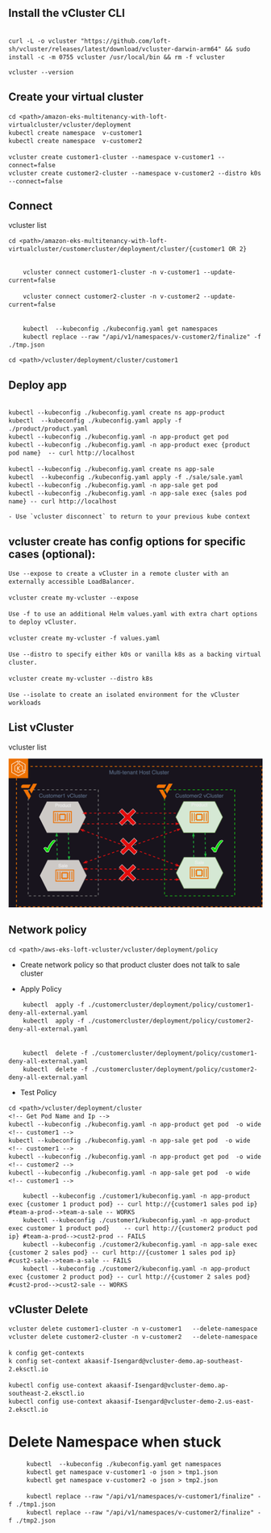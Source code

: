 ##  Install the vCluster CLI
```

curl -L -o vcluster "https://github.com/loft-sh/vcluster/releases/latest/download/vcluster-darwin-arm64" && sudo install -c -m 0755 vcluster /usr/local/bin && rm -f vcluster

```
```
vcluster --version
```


##  Create your virtual cluster

<!-- vcluster create dev-cluster --namespace v-dev --connect=false   -f vclusterconfig.yaml  --connect=false   -->

```
cd <path>/amazon-eks-multitenancy-with-loft-virtualcluster/vcluster/deployment  
kubectl create namespace  v-customer1
kubectl create namespace  v-customer2

vcluster create customer1-cluster --namespace v-customer1 --connect=false
vcluster create customer2-cluster --namespace v-customer2 --distro k0s --connect=false

```
## Connect
vcluster list
```
cd <path>/amazon-eks-multitenancy-with-loft-virtualcluster/customercluster/deployment/cluster/{customer1 OR 2}
```
<!-- below command will connect to product-cluster and add ./kubeconfig.yaml to folder -->
```

    vcluster connect customer1-cluster -n v-customer1 --update-current=false 

    vcluster connect customer2-cluster -n v-customer2 --update-current=false 


    kubectl  --kubeconfig ./kubeconfig.yaml get namespaces
    kubectl replace --raw "/api/v1/namespaces/v-customer2/finalize" -f ./tmp.json

```

```
cd <path>/vcluster/deployment/cluster/customer1

```
## Deploy app

```

kubectl --kubeconfig ./kubeconfig.yaml create ns app-product
kubectl  --kubeconfig ./kubeconfig.yaml apply -f ./product/product.yaml
kubectl --kubeconfig ./kubeconfig.yaml -n app-product get pod  
kubectl --kubeconfig ./kubeconfig.yaml -n app-product exec {product pod name}  -- curl http://localhost

kubectl --kubeconfig ./kubeconfig.yaml create ns app-sale
kubectl  --kubeconfig ./kubeconfig.yaml apply -f ./sale/sale.yaml
kubectl --kubeconfig ./kubeconfig.yaml -n app-sale get pod  
kubectl --kubeconfig ./kubeconfig.yaml -n app-sale exec {sales pod name} -- curl http://localhost

```

```
- Use `vcluster disconnect` to return to your previous kube context
```


## vcluster create has config options for specific cases (optional):

    Use --expose to create a vCluster in a remote cluster with an externally accessible LoadBalancer.

    vcluster create my-vcluster --expose

    Use -f to use an additional Helm values.yaml with extra chart options to deploy vCluster.

    vcluster create my-vcluster -f values.yaml

    Use --distro to specify either k0s or vanilla k8s as a backing virtual cluster.

    vcluster create my-vcluster --distro k8s

    Use --isolate to create an isolated environment for the vCluster workloads


##  List vCluster
vcluster list


<p align="center">
  <img  src="https://github.com/khanasif1/aws-eks-loft-vcluster/blob/main/architetcure/RefArchitecture.svg">
</p>

##  Network policy

```
cd <path>/aws-eks-loft-vcluster/vcluster/deployment/policy
```

- Create network policy so that product cluster does not talk to sale cluster
 
- Apply Policy

```
    kubectl  apply -f ./customercluster/deployment/policy/customer1-deny-all-external.yaml  
    kubectl  apply -f ./customercluster/deployment/policy/customer2-deny-all-external.yaml  


    kubectl  delete -f ./customercluster/deployment/policy/customer1-deny-all-external.yaml  
    kubectl  delete -f ./customercluster/deployment/policy/customer2-deny-all-external.yaml  
```

- Test Policy

```
cd <path>/vcluster/deployment/cluster
<!-- Get Pod Name and Ip -->
kubectl --kubeconfig ./kubeconfig.yaml -n app-product get pod  -o wide  <!-- customer1 -->
kubectl --kubeconfig ./kubeconfig.yaml -n app-sale get pod  -o wide <!-- customer1 -->
kubectl --kubeconfig ./kubeconfig.yaml -n app-product get pod  -o wide <!-- customer2 -->
kubectl --kubeconfig ./kubeconfig.yaml -n app-sale get pod  -o wide <!-- customer1 -->

```



```
    kubectl --kubeconfig ./customer1/kubeconfig.yaml -n app-product exec {customer 1 product pod} -- curl http://{customer1 sales pod ip}     #team-a-prod-->team-a-sale -- WORKS
    kubectl --kubeconfig ./customer1/kubeconfig.yaml -n app-product exec customer 1 product pod}    -- curl http://{customer2 product pod ip} #team-a-prod-->cust2-prod -- FAILS 
    kubectl --kubeconfig ./customer2/kubeconfig.yaml -n app-sale exec {customer 2 sales pod} -- curl http://{customer 1 sales pod ip}         #cust2-sale-->team-a-sale -- FAILS
    kubectl --kubeconfig ./customer2/kubeconfig.yaml -n app-product exec {customer 2 product pod} -- curl http://{customer 2 sales pod}       #cust2-prod-->cust2-sale -- WORKS

```


##  vCluster Delete

```
vcluster delete customer1-cluster -n v-customer1   --delete-namespace
vcluster delete customer2-cluster -n v-customer2   --delete-namespace

k config get-contexts
k config set-context akaasif-Isengard@vcluster-demo.ap-southeast-2.eksctl.io 

kubectl config use-context akaasif-Isengard@vcluster-demo.ap-southeast-2.eksctl.io
kubectl config use-context akaasif-Isengard@vcluster-demo-2.us-east-2.eksctl.io
```
# Delete Namespace when stuck

```    
     kubectl  --kubeconfig ./kubeconfig.yaml get namespaces
     kubectl get namespace v-customer1 -o json > tmp1.json
     kubectl get namespace v-customer2 -o json > tmp2.json

     kubectl replace --raw "/api/v1/namespaces/v-customer1/finalize" -f ./tmp1.json
     kubectl replace --raw "/api/v1/namespaces/v-customer2/finalize" -f ./tmp2.json
```
